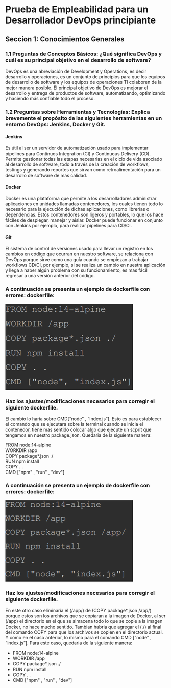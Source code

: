 # Prueba de Empleabilidad para un Desarrollador DevOps principiante

## Seccion 1: Conocimientos Generales

### 1.1 Preguntas de Conceptos Básicos: ¿Qué significa DevOps y cuál es su principal objetivo en el desarrollo de software?   

DevOps es una abreviación de Development y Operations, es decir desarrollo y operaciones, es un conjunto de principios para que los equipos de desarrollo de software y los equipos de operaciones TI colaboren de la mejor manera posible.
El principal objetivo de DevOps es mejorar el desarrollo y entrega de productos de software, automatizando, optimizando y haciendo más confiable todo el proceso.

### 1.2 Preguntas sobre Herramientas y Tecnologías: Explica brevemente el propósito de las siguientes herramientas en un entorno DevOps: Jenkins, Docker y Git.

#### Jenkins  

Es útil al ser un servidor de automatización usado para implementar pipelines para Continuos Integration (CI) y Continuous Delivery (CD). Permite gestionar todas las etapas necesarias en el ciclo de vida asociado al desarrollo de software, todo a través de la creación de workflows, testings y generando reportes que sirvan como retroalimentación para un desarrollo de software de mas calidad.

#### Docker  

Docker es una plataforma que permite a los desarrolladores administrar aplicaciones en unidades llamadas contenedores, los cuales tienen todo lo necesario para la ejecución de dichas aplicaciones, como librerías o dependencias. Estos contenedores son ligeros y portables, lo que los hace fáciles de desplegar, manejar y aislar. Docker puede funcionar en conjunto con Jenkins por ejemplo, para realizar pipelines para CD/CI.  

#### Git  

El sistema de control de versiones usado para llevar un registro en los cambios en código que ocurran en nuestro software, se relaciona con DevOps porque sirve como una guía cuando se empiezan a trabajar workflows CD/CI, por ejemplo, si se realiza un cambio en nuestra aplicación y llega a haber algún problema con su funcionamiento, es mas fácil regresar a una versión anterior del código.  

### A continuación se presenta un ejemplo de dockerfile con errores: dockerfile:

<img src="https://github.com/israelgodinez95/pe-docker-devf/blob/main/resources/Captura%20de%20pantalla%202024-02-11%20190011.png" alt="dockerfile" width="400">

### Haz los ajustes/modificaciones necesarios para corregir el siguiente dockerfile.  

El cambio lo haría sobre CMD[“node” , ”index.js”]. Esto es para establecer el comando que se ejecutara sobre la terminal cuando se inicia el contenedor, tiene mas sentido colocar algo que ejecute un scprit que tengamos en nuestro package.json. Quedaria de la siguiente manera:

FROM node:14-alpine   
WORKDIR /app  
COPY package*.json ./  
RUN npm install  
COPY . .  
CMD ["npm" , "run" , "dev"]  

### A continuación se presenta un ejemplo de dockerfile con errores: dockerfile:

<img src="https://github.com/israelgodinez95/pe-docker-devf/blob/main/resources/Captura%20de%20pantalla%202024-02-11%20191020.png" alt="dockerfile" width="400">

### Haz los ajustes/modificaciones necesarios para corregir el siguiente dockerfile.  

En este otro caso eliminaría el (/app/) de (COPY package*.json /app/) porque estos son los archivos que se copiaran a la imagen de Docker, al ser (/app) el directorio en el que se almacena todo lo que se copie a la imagen Docker, no hace mucho sentido. Tambian habria que agregar el (./) al final del comando COPY para que los archivos se copien en el directorio actual. Y como en el caso anterior, lo mismo para el comando CMD [“node” , ”index.js”]. Para este caso, quedaria de la siguiente manera:

- FROM node:14-alpine 
- WORKDIR /app
- COPY package*.json ./
- RUN npm install
- COPY . .
- CMD ["npm" , "run" , "dev"]  


